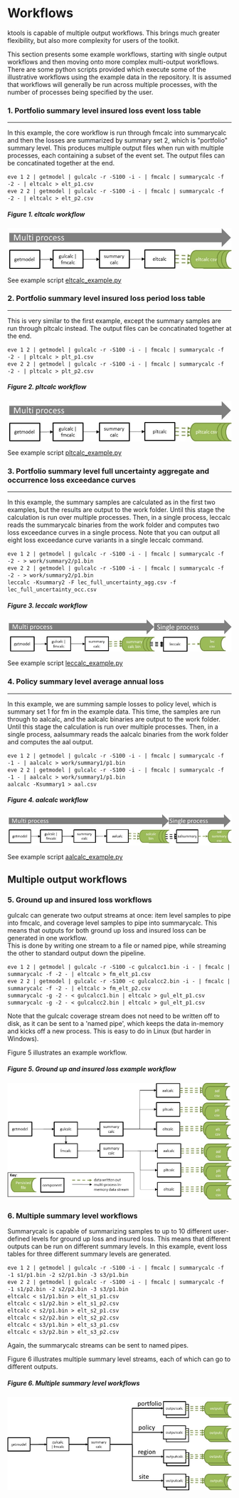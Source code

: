 # Workflows

ktools is capable of multiple output workflows. This brings much greater flexibility, but also more complexity for users of the toolkit.  

This section presents some example workflows, starting with single output workflows and then moving onto more complex multi-output workflows. There are some python scripts provided which execute some of the illustrative workflows using the example data in the repository.  It is assumed that workflows will generally be run across multiple processes, with the number of processes being specified by the user.

### 1. Portfolio summary level insured loss event loss table
***
In this example, the core workflow is run through fmcalc into summarycalc and then the losses are summarized by summary set 2, which is "portfolio" summary level.
This produces multiple output files when run with multiple processes, each containing a subset of the event set.  The output files can be concatinated together at the end.
```
eve 1 2 | getmodel | gulcalc -r -S100 -i - | fmcalc | summarycalc -f -2 - | eltcalc > elt_p1.csv
eve 2 2 | getmodel | gulcalc -r -S100 -i - | fmcalc | summarycalc -f -2 - | eltcalc > elt_p2.csv
```

##### Figure 1. eltcalc workflow
![alt text](../img/eltcalc.jpg "eltcalc workflow")

See example script [eltcalc_example.py](../../examples/eltcalc_example.py)

### 2. Portfolio summary level insured loss period loss table
***
This is very similar to the first example, except the summary samples are run through pltcalc instead.  The output files can be concatinated together at the end.
```
eve 1 2 | getmodel | gulcalc -r -S100 -i - | fmcalc | summarycalc -f -2 - | pltcalc > plt_p1.csv
eve 2 2 | getmodel | gulcalc -r -S100 -i - | fmcalc | summarycalc -f -2 - | pltcalc > plt_p2.csv
```

##### Figure 2. pltcalc workflow
![alt text](../img/pltcalc.jpg "eltcalc workflow")

See example script [pltcalc_example.py](../../examples/eltcalc_example.py)

### 3. Portfolio summary level full uncertainty aggregate and occurrence loss exceedance curves
***
In this example, the summary samples are calculated as in the first two examples, but the results are output to the work folder.  Until this stage the calculation is run over multiple processes. Then, in a single process, leccalc reads the summarycalc binaries from the work folder and computes two loss exceedance curves in a single process. Note that you can output all eight loss exceedance curve variants in a single leccalc command.
```
eve 1 2 | getmodel | gulcalc -r -S100 -i - | fmcalc | summarycalc -f -2 - > work/summary2/p1.bin
eve 2 2 | getmodel | gulcalc -r -S100 -i - | fmcalc | summarycalc -f -2 - > work/summary2/p1.bin
leccalc -Ksummary2 -F lec_full_uncertainty_agg.csv -f lec_full_uncertainty_occ.csv
```

##### Figure 3. leccalc workflow
![alt text](../img/leccalc.jpg "leccalc workflow")

See example script [leccalc_example.py](../../examples/leccalc_example.py)

### 4. Policy summary level average annual loss
***
In this example, we are summing sample losses to policy level, which is summary set 1 for fm in the example data. This time, the samples are run through to aalcalc, and the aalcalc binaries are output to the work folder.  Until this stage the calculation is run over multiple processes. Then, in a single process, aalsummary reads the aalcalc binaries from the work folder and computes the aal output. 
```
eve 1 2 | getmodel | gulcalc -r -S100 -i - | fmcalc | summarycalc -f -1 - | aalcalc > work/summary1/p1.bin
eve 2 2 | getmodel | gulcalc -r -S100 -i - | fmcalc | summarycalc -f -1 - | aalcalc > work/summary1/p1.bin
aalcalc -Ksummary1 > aal.csv
```

##### Figure 4. aalcalc workflow
![alt text](../img/aalcalc.jpg "aalcalc workflow")

See example script [aalcalc_example.py](../../examples/aalcalc_example.py)

## Multiple output workflows

### 5. Ground up and insured loss workflows
gulcalc can generate two output streams at once: item level samples to pipe into fmcalc, and coverage level samples to pipe into summarycalc. This means that outputs for both ground up loss and insured loss can be generated in one workflow.  
This is done by writing one stream to a file or named pipe, while streaming the other to standard output down the pipeline.

```
eve 1 2 | getmodel | gulcalc -r -S100 -c gulcalcc1.bin -i - | fmcalc | summarycalc -f -2 - | eltcalc > fm_elt_p1.csv
eve 2 2 | getmodel | gulcalc -r -S100 -c gulcalcc2.bin -i - | fmcalc | summarycalc -f -2 - | eltcalc > fm_elt_p2.csv
summarycalc -g -2 - < gulcalcc1.bin | eltcalc > gul_elt_p1.csv
summarycalc -g -2 - < gulcalcc2.bin | eltcalc > gul_elt_p1.csv
```
Note that the gulcalc coverage stream does not need to be written off to disk, as it can be sent to a 'named pipe', which keeps the data in-memory and kicks off a new process.  This is easy to do in Linux (but harder in Windows).

Figure 5 illustrates an example workflow.

##### Figure 5. Ground up and insured loss example workflow 
![alt text](../img/gulandfm.jpg "Ground up and insured loss workflow")

### 6. Multiple summary level workflows
Summarycalc is capable of summarizing samples to up to 10 different user-defined levels for ground up loss and insured loss. This means that different outputs can be run on different summary levels.  In this example, event loss tables for three different summary levels are generated.

```
eve 1 2 | getmodel | gulcalc -r -S100 -i - | fmcalc | summarycalc -f -1 s1/p1.bin -2 s2/p1.bin -3 s3/p1.bin
eve 2 2 | getmodel | gulcalc -r -S100 -i - | fmcalc | summarycalc -f -1 s1/p2.bin -2 s2/p2.bin -3 s3/p1.bin
eltcalc < s1/p1.bin > elt_s1_p1.csv
eltcalc < s1/p2.bin > elt_s1_p2.csv
eltcalc < s2/p1.bin > elt_s2_p1.csv
eltcalc < s2/p2.bin > elt_s2_p2.csv
eltcalc < s3/p1.bin > elt_s3_p1.csv
eltcalc < s3/p2.bin > elt_s3_p2.csv
```
Again, the summarycalc streams can be sent to named pipes.

Figure 6 illustrates multiple summary level streams, each of which can go to different outputs.

##### Figure 6. Multiple summary level workflows 
![alt text](../img/summarycalc.jpg "Ground up and insured loss workflow")




